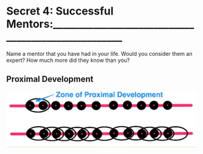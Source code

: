 # Secret  4: Successful Mentors:___________________________________________________

Name a mentor that you have had in your life.  Would you consider them an expert? How much more did they know than you?

## Proximal Development

![Proximal Development](images/s04-01-proximal-development.png?raw=true)
